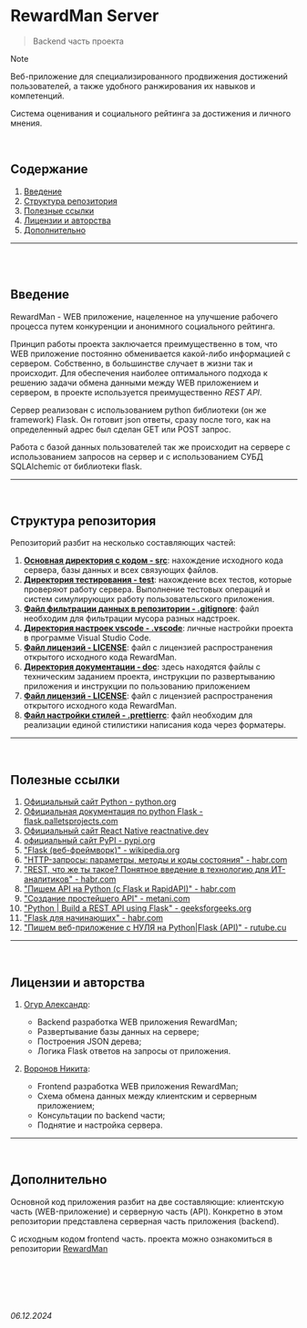 # RewardMan Server

> Backend часть проекта

> [!NOTE]
> Веб-приложение для специализированного продвижения достижений пользователей, 
> а также удобного ранжирования их навыков и компетенций.
>
> Система оценивания и социального рейтинга за достижения и личного мнения.

<br>

## Содержание

1. [Введение](./README.md#введение)
2. [Структура репозитория](./README.md#структура-репозитория)
3. [Полезные ссылки](./README.md#полезные-ссылки)
4. [Лицензии и авторства](./README.md#лицензии-и-авторства)
5. [Дополнительно](./README.md#дополнительно)

---

<br><br>

## Введение

RewardMan - WEB приложение, нацеленное на улучшение рабочего процесса путем конкуренции и анонимного социального рейтинга.

Принцип работы проекта заключается преимущественно в том, что WEB приложение постоянно обменивается какой-либо информацией с сервером. Собственно, в большинстве случает в жизни так и происходит.
Для обеспечения наиболее оптимального подхода к решению задачи обмена данными между WEB приложением и сервером, в проекте используется преимущественно *REST API*.

Сервер реализован с использованием python библиотеки (он же framework) Flask.
Он готовит json ответы, сразу после того, как на определенный адрес был сделан GET или POST запрос.

Работа с базой данных пользователей так же происходит на сервере с использованием запросов на сервер и с использованием СУБД SQLAlchemic от библиотеки flask.

---

<br>

## Структура репозитория

Репозиторий разбит на несколько составляющих частей:

1. [**Основная директория с кодом - src**](./src/): нахождение исходного кода сервера, базы данных и всех связующих файлов.
2. [**Директория тестирования - test**](./test/): нахождение всех тестов, которые проверяют работу сервера. Выполнение тестовых операций и систем симулирующих работу пользовательского приложения.
3. [**Файл фильтрации данных в репозитории - .gitignore**](./.gitignore): файл необходим для фильтрации мусора разных надстроек.
4. [**Директория настроек vscode - .vscode**](./.vscode): личные настройки проекта в программе Visual Studio Code.
5. [**Файл лицензий - LICENSE**](./LICENSE): файл с лицензией распространения открытого исходного кода RewardMan.
6. [**Директория документации - doc**](./doc/): здесь находятся файлы с техническим заданием проекта, инструкции по развертыванию приложения и инструкции по пользованию приложением
5. [**Файл лицензий - LICENSE**](./LICENSE): файл с лицензией распространения открытого исходного кода RewardMan.
6. [**Файл настройки стилей - .prettierrc**](./.prettierrc): файл необходим для реализации единой стилистики написания кода через форматеры.

---

<br>

## Полезные ссылки

1. [Официальный сайт Python - python.org](https://www.python.org/)
2. [Официальная документация по python Flask - flask.palletsprojects.com](https://flask.palletsprojects.com/en/stable/)
3. [Официальный сайт React Native reactnative.dev](https://reactnative.dev/)
4. [официальный сайт PyPI - pypi.org](https://pypi.org/project/Flask/)
5. ["Flask (веб-фреймворк)" - wikipedia.org](https://ru.wikipedia.org/wiki/Flask_(веб-фреймворк))
6. ["HTTP-запросы: параметры, методы и коды состояния" - habr.com](https://habr.com/ru/companies/timeweb/articles/853174/)
7. ["REST, что же ты такое? Понятное введение в технологию для ИТ-аналитиков" - habr.com](https://habr.com/ru/articles/590679/)
8. ["Пишем API на Python (с Flask и RapidAPI)" - habr.com](https://habr.com/ru/companies/skillbox/articles/464705/)
9. ["Создание простейшего API" - metani.com](https://metanit.com/python/fastapi/1.12.php)
10. ["Python | Build a REST API using Flask" - geeksforgeeks.org](https://www.geeksforgeeks.org/python-build-a-rest-api-using-flask/)
11. ["Flask для начинающих" - habr.com](https://habr.com/ru/articles/783574/)
12. ["Пишем веб-приложение с НУЛЯ на Python|Flask (API)" - rutube.cu](https://rutube.ru/video/a5de26a2f7ca3eb890eb688a4f3453ca/?r=plemwd)

---

<br>

## Лицензии и авторства

1. [Огур Александр](https://github.com/orgs/Livegress/people/Alexandr-Ogur):
   
   * Backend разработка WEB приложения RewardMan;
   * Развертывание базы данных на сервере;
   * Построения JSON дерева;
   * Логика Flask ответов на запросы от приложения.

2. [Воронов Никита](https://github.com/voronov-nikita):
   
   * Frontend разработка WEB приложения RewardMan;
   * Схема обмена данных между клиентским и серверным приложением;
   * Консультации по backend части;
   * Поднятие и настройка сервера.

---

<br>

## Дополнительно

Основной код приложения разбит на две составляющие: клиентскую часть (WEB-приложение) и серверную часть (API).
Конкретно в этом репозитории представлена серверная часть приложения (backend).

С исходным кодом frontend часть. проекта можно ознакомиться в репозитории [RewardMan](https://github.com/Livegress/RewardMan)

<br><br>
<br><br>


###### 06.12.2024
